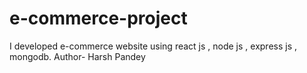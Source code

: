# e-commerce-project
I developed e-commerce website using react js , node js , express js , mongodb.
Author- Harsh Pandey
